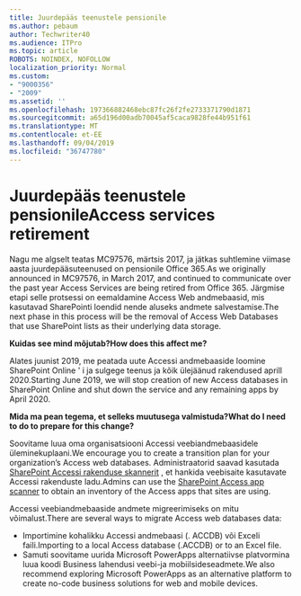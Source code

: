 ```yaml
---
title: Juurdepääs teenustele pensionile
ms.author: pebaum
author: Techwriter40
ms.audience: ITPro
ms.topic: article
ROBOTS: NOINDEX, NOFOLLOW
localization_priority: Normal
ms.custom:
- "9000356"
- "2009"
ms.assetid: ''
ms.openlocfilehash: 197366882468ebc87fc26f2fe2733371790d1871
ms.sourcegitcommit: a65d196d00adb70045af5caca9828fe44b951f61
ms.translationtype: MT
ms.contentlocale: et-EE
ms.lasthandoff: 09/04/2019
ms.locfileid: "36747780"
---
```

# <a name="access-services-retirement"></a><span data-ttu-id="96794-102">Juurdepääs teenustele pensionile</span><span class="sxs-lookup"><span data-stu-id="96794-102">Access services retirement</span></span>

<span data-ttu-id="96794-103">Nagu me algselt teatas MC97576, märtsis 2017, ja jätkas suhtlemine viimase aasta juurdepääsuteenused on pensionile Office 365.</span><span class="sxs-lookup"><span data-stu-id="96794-103">As we originally announced in MC97576, in March 2017, and continued to communicate over the past year Access Services are being retired from Office 365.</span></span> <span data-ttu-id="96794-104">Järgmise etapi selle protsessi on eemaldamine Access Web andmebaasid, mis kasutavad SharePointi loendid nende aluseks andmete salvestamise.</span><span class="sxs-lookup"><span data-stu-id="96794-104">The next phase in this process will be the removal of Access Web Databases that use SharePoint lists as their underlying data storage.</span></span>

<span data-ttu-id="96794-105">**Kuidas see mind mõjutab?**</span><span class="sxs-lookup"><span data-stu-id="96794-105">**How does this affect me?**</span></span>

<span data-ttu-id="96794-106">Alates juunist 2019, me peatada uute Accessi andmebaaside loomine SharePoint Online ' i ja sulgege teenus ja kõik ülejäänud rakendused aprill 2020.</span><span class="sxs-lookup"><span data-stu-id="96794-106">Starting June 2019, we will stop creation of new Access databases in SharePoint Online and shut down the service and any remaining apps by April 2020.</span></span>

<span data-ttu-id="96794-107">**Mida ma pean tegema, et selleks muutusega valmistuda?**</span><span class="sxs-lookup"><span data-stu-id="96794-107">**What do I need to do to prepare for this change?**</span></span>

<span data-ttu-id="96794-108">Soovitame luua oma organisatsiooni Accessi veebiandmebaasidele üleminekuplaani.</span><span class="sxs-lookup"><span data-stu-id="96794-108">We encourage you to create a transition plan for your organization’s Access web databases.</span></span> <span data-ttu-id="96794-109">Administraatorid saavad kasutada [SharePoint Accessi rakenduse skannerit](https://github.com/SharePoint/PnP-Tools/tree/master/Solutions/SharePoint.AccessApp.Scanner) , et hankida veebisaite kasutavate Accessi rakenduste ladu.</span><span class="sxs-lookup"><span data-stu-id="96794-109">Admins can use the [SharePoint Access app scanner](https://github.com/SharePoint/PnP-Tools/tree/master/Solutions/SharePoint.AccessApp.Scanner) to obtain an inventory of the Access apps that sites are using.</span></span>

<span data-ttu-id="96794-110">Accessi veebiandmebaaside andmete migreerimiseks on mitu võimalust.</span><span class="sxs-lookup"><span data-stu-id="96794-110">There are several ways to migrate Access web databases data:</span></span>

- <span data-ttu-id="96794-111">Importimine kohalikku Accessi andmebaasi (. ACCDB) või Exceli faili.</span><span class="sxs-lookup"><span data-stu-id="96794-111">Importing to a local Access database (.ACCDB) or to an Excel file.</span></span>
- <span data-ttu-id="96794-112">Samuti soovitame uurida Microsoft PowerApps alternatiivse platvormina luua koodi Business lahendusi veebi-ja mobiilsideseadmete.</span><span class="sxs-lookup"><span data-stu-id="96794-112">We also recommend exploring Microsoft PowerApps as an alternative platform to create no-code business solutions for web and mobile devices.</span></span>